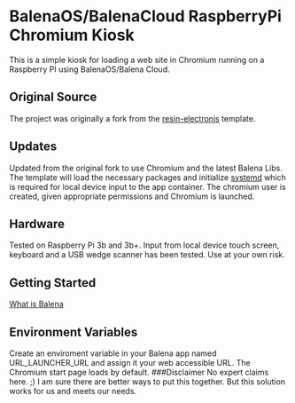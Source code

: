 # BalenaOS/BalenaCloud RaspberryPi Chromium Kiosk
This is a simple kiosk for loading a web site in Chromium running on a Raspberry PI using BalenaOS/Balena Cloud. 
## Original Source
The project was originally a fork from the [resin-electronjs](https://github.com/balena-io/resin-electronjs) template. 
## Updates
Updated from the original fork to use Chromium and the latest Balena Libs. The template will load the necessary packages and initialize [systemd](https://github.com/balena-io-playground/balenalib-systemd-example) which is required for local device input to the app container. The chromium user is created, given appropriate permissions and Chromium is launched. 
## Hardware
Tested on Raspberry Pi 3b and 3b+. Input from local device touch screen, keyboard and a USB wedge scanner has been tested. Use at your own risk.
## Getting Started
[What is Balena](https://www.balena.io/what-is-balena/)
## Environment Variables
Create an enviroment variable in your Balena app named URL_LAUNCHER_URL and assign it your web accessible URL. The Chromium start page loads by default.
###Disclaimer
No expert claims here. ;) I am sure there are better ways to put this together. But this solution works for us and meets our needs.

